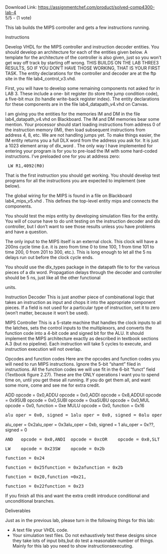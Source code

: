 Download Link: https://assignmentchef.com/product/solved-comp4300-lab-4
<br>
5/5 - (1 vote)




This lab builds the MIPS controller and gets a few instructions running.

Instructions

Develop VHDL for the MIPS controller and instruction decoder entities. You should develop an architecture for each of the entities given below. A template for the architecture of the controller is also given, just so you won’t get way off track by starting off wrong. THIS BUILDS ON THE LAB THREE3 RESULTS, SO IF YOU DON’T HAVE THOSE WORKING, THAT IS YOUR FIRST TASK. The entity declarations for the controller and decoder are at the ftp site in the file lab4_control_v3.vhd.

First, you will have to develop some remaining components not asked for in LAB 3. These include a one- bit register (to store the jump condition code), a five-bit mux (to handle write-back register index). The entity declarations for these components are in the file lab4_datapath_v4.vhd on Canvas.

I am giving you the entities for the memories IM and DM in the file lab4_datapath_v4.vhd on Blackboard. The IM and DM memories bear some mention. Your processor should start loading instructions from address 0 of the instruction memory (IM), then load subsequent instructions from address 4, 8, etc. We are not handling jumps yet. To make things easier, the IM entity returns you a full DLX word from the address you ask for. It is just a 1023 element array of dlx_word . The only way I have implemented for entering your program is for you to pre-load the IM with some hard-coded instructions. I’ve preloaded one for you at address zero:

<pre> LW R1,4092(R0)</pre>

That is the first instruction you should get working. You should develop test programs for all the instructions you are expected to implement (see below).

The global wiring for the MIPS is found in a file on Blackboard lab4_mips_v5.vhd . This defines the top-level entity mips and connects the components.

You should test the mips entity by developing simulation files for the entity. You will of course have to do unit testing on the instruction decoder and dlx controller, but I don’t want to see those results unless you have problems and have a question.

The only input to the MIPS itself is an external clock. This clock will have a 200ns cycle time (i.e. it is zero from time 0 to time 100, 1 from time 101 to time 200, 0 from 201 to 300, etc.). This is long enough to let all the 5 ns delays run out before the clock cycle ends.

You should use the dlx_types package in the datapath file to for the various pieces of a dlx word. Propagation delays through the decoder and controller should be 5 ns, just like all the other functional

units.

Instruction Decoder This is just another piece of combinational logic that takes an instruction as input and chops it into the appropriate component pieces. If a field is not used for a particular type of instruction, set it to zero (won’t matter, because it won’t be used).

MIPS Controller This is a 5-state machine that handles the clock inputs to all the latches, sets the control inputs to the multiplexors, and converts the function code into a 4-bit code and signed bit for the ALU. It should implement the MIPS architecture exactly as described in textbook sections A.3 (but no pipeline). Each instruction will take 5 cycles to execute, and instruction execution will not overlap.

Opcodes and function codes Here are the opcodes and function codes you will need to run MIPS instructions. Ignore the 5-bit “shamt” filed in instructions. All the function codes we will use fit in the 6-bit “funct” field (Textbook figure 2.27). These are the ONLY operations I want you to spend time on, until you get these all running. If you do get them all, and want some more, come and see me for extra credit.

ADD opcode = 0x0,ADDU opcode = 0x0,ADDI opcode = 0x8,ADDUI opcode = 0x9SUB opcode = 0x0,SUBI opcode = 0xaSUBU opcode = 0x0,MUL opcode = 0x0, function = 0xe MULU opcode = 0x0, function = 0x16

<pre>alu_oper = 0x0, signed = 1alu_oper = 0x0, signed = 0alu_oper = 0x0, signed = 1alu_oper = 0x0, signed = 0alu_oper = 0x1, signed = 1alu_oper = 0x1, signed = 1alu_oper = 0x1, signed = 0alu_oper = 0xe, signed = 1alu_oper = 0xe, signed = 0alu_oper = 0x2</pre>

alu_oper = 0x2alu_oper = 0x3alu_oper = 0xb, signed = 1 alu_oper = 0x??, signed = 0

<pre>AND   opcode = 0x0,ANDI  opcode = 0xcOR    opcode = 0x0,SLT   opcode = 0x0,SLTU  opcode = 0x0,</pre>

<pre>LW    opcode = 0x23SW    opcode = 0x2b</pre>

<pre>function = 0x24</pre>

<pre>function = 0x25function = 0x2afunction = 0x2b</pre>

<pre>function = 0x20,function =0x21,</pre>

<pre>function = 0x22function = 0x23</pre>

If you finish all this and want the extra credit introduce conditional and unconditional branches.

Deliverables

Just as in the previous lab, please turn in the following things for this lab:

<ul>

 <li>A text file your VHDL code.</li>

 <li>Your simulation test files. Do not exhaustively test these designs since they take lots of input bits,but do test a reasonable number of things. Mainly for this lab you need to show instructionsexecuting.</li>